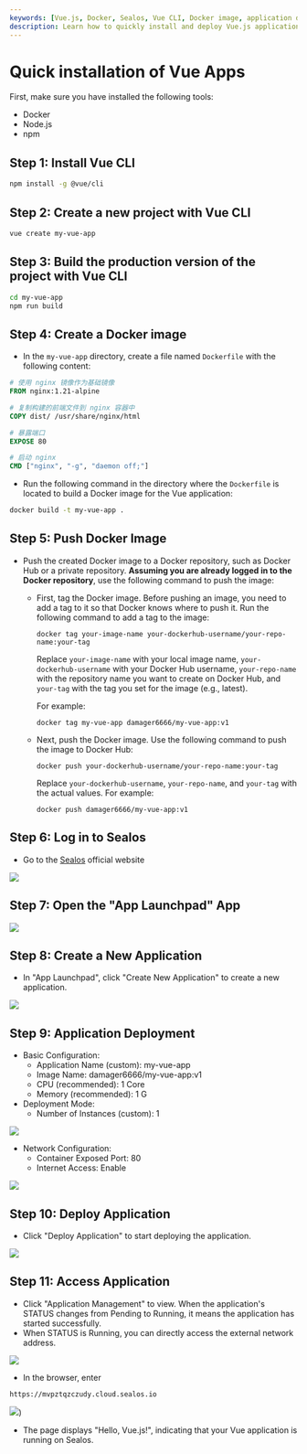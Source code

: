 ```yaml
---
keywords: [Vue.js, Docker, Sealos, Vue CLI, Docker image, application deployment, cloud hosting, web development]
description: Learn how to quickly install and deploy Vue.js applications using Docker and Sealos. Follow our step-by-step guide for seamless web development and cloud hosting.
---
```


# Quick installation of Vue Apps

First, make sure you have installed the following tools:

- Docker
- Node.js
- npm

## Step 1: Install Vue CLI

```bash
npm install -g @vue/cli
```

## Step 2: Create a new project with Vue CLI

```bash
vue create my-vue-app
```

## Step 3: Build the production version of the project with Vue CLI

```bash
cd my-vue-app
npm run build
```

## Step 4: Create a Docker image

- In the `my-vue-app` directory, create a file named `Dockerfile` with the following content:

```dockerfile
# 使用 nginx 镜像作为基础镜像
FROM nginx:1.21-alpine

# 复制构建的前端文件到 nginx 容器中
COPY dist/ /usr/share/nginx/html

# 暴露端口
EXPOSE 80

# 启动 nginx
CMD ["nginx", "-g", "daemon off;"]
```

- Run the following command in the directory where the `Dockerfile` is located to build a Docker image for the Vue
  application:

```bash
docker build -t my-vue-app .
```

## Step 5: Push Docker Image

- Push the created Docker image to a Docker repository, such as Docker Hub or a private repository. **Assuming you are
  already logged in to the Docker repository**, use the following command to push the image:

    - First, tag the Docker image. Before pushing an image, you need to add a tag to it so that Docker knows where to
      push it. Run the following command to add a tag to the image:

      ```
      docker tag your-image-name your-dockerhub-username/your-repo-name:your-tag
      ```

      Replace `your-image-name` with your local image name, `your-dockerhub-username` with your Docker Hub username,
      `your-repo-name` with the repository name you want to create on Docker Hub, and `your-tag` with the tag you set
      for the image (e.g., latest).

      For example:

      ```
      docker tag my-vue-app damager6666/my-vue-app:v1
      ```

    - Next, push the Docker image. Use the following command to push the image to Docker Hub:

      ```
      docker push your-dockerhub-username/your-repo-name:your-tag
      ```

      Replace `your-dockerhub-username`, `your-repo-name`, and `your-tag` with the actual values. For example:

      ```
      docker push damager6666/my-vue-app:v1
      ```

## Step 6: Log in to Sealos

- Go to the [Sealos](https://cloud.sealos.io/) official website

![](images/java-example-0.png)

## Step 7: Open the "App Launchpad" App

![](images/java-example-3.png)

## Step 8: Create a New Application

- In "App Launchpad", click "Create New Application" to create a new application.

![](images/java-example-4.png)

## Step 9: Application Deployment

- Basic Configuration:
    - Application Name (custom): my-vue-app
    - Image Name: damager6666/my-vue-app:v1
    - CPU (recommended): 1 Core
    - Memory (recommended): 1 G
- Deployment Mode:
    - Number of Instances (custom): 1

![](images/vue-example-0.png)

- Network Configuration:
    - Container Exposed Port: 80
    - Internet Access: Enable

![](images/vue-example-1.png)

## Step 10: Deploy Application

- Click "Deploy Application" to start deploying the application.

![](images/vue-example-3.png)

## Step 11: Access Application

- Click "Application Management" to view. When the application's STATUS changes from Pending to Running, it means the
  application has started successfully.
- When STATUS is Running, you can directly access the external network address.

![](images/vue-example-2.png)

- In the browser, enter

```
https://mvpztqzczudy.cloud.sealos.io
```

![](images/vue-example-4.png))

- The page displays "Hello, Vue.js!", indicating that your Vue application is running on Sealos.